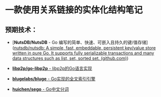 # 一款使用关系链接的实体化结构笔记

## 预期技术：

- [**NutsDB/NutsDB** - Go 编写的简单、快速、可嵌入且持久的键/值存储]([nutsdb/nutsdb: A simple, fast, embeddable, persistent key/value store written in pure Go. It supports fully serializable transactions and many data structures such as list, set, sorted set. (github.com)](https://github.com/nutsdb/nutsdb))

- [**libp2p/go-libp2p** - libp2p的Go语言实现](https://github.com/libp2p/go-libp2p)

- [**blugelabs/bluge** - Go实现的全文索引引擎](https://github.com/blugelabs/bluge)
- [**huichen/sego** - Go中文分词](https://github.com/huichen/sego)

